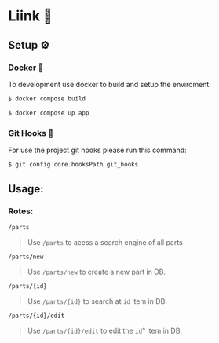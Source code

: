 # Liink :steam_locomotive:

## Setup :gear: 
### Docker :whale:

To development use docker to build and setup the enviroment:
```bash
$ docker compose build
```

```bash
$ docker compose up app
```

### Git Hooks :ocean:

For use the project git hooks please run this command:
```bash
$ git config core.hooksPath git_hooks
```

## Usage:
### Rotes:
```bash
/parts
```
> Use `/parts` to acess a search engine of all parts

```bash
/parts/new
```
> Use `/parts/new` to create a new part in DB.

```bash
/parts/{id}
```
> Use `/parts/{id}` to search at `id` item in DB.

```bash
/parts/{id}/edit
```
> Use `/parts/{id}/edit` to edit the `id`° item in DB.

